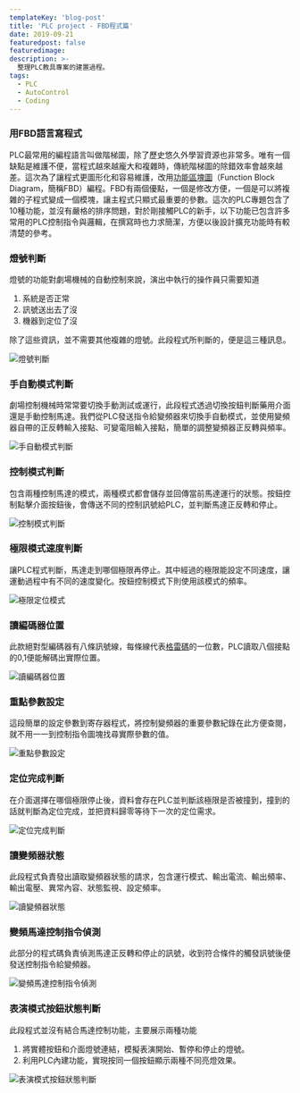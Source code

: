 ```yaml
---
templateKey: 'blog-post'
title: 'PLC project - FBD程式篇'
date: 2019-09-21
featuredpost: false
featuredimage: 
description: >-
  整理PLC教具專案的建置過程。
tags:
  - PLC
  - AutoControl
  - Coding
---
```


### 用FBD語言寫程式
PLC最常用的編程語言叫做階梯圖，除了歷史悠久外學習資源也非常多。唯有一個缺點是維護不便，當程式越來越龐大和複雜時，傳統階梯圖的除錯效率會越來越差。這次為了讓程式更圖形化和容易維護，改用[功能區塊圖](https://zh.wikipedia.org/wiki/%E5%8A%9F%E8%83%BD%E5%8D%80%E5%A1%8A%E5%9C%96)（Function Block Diagram，簡稱FBD）編程。FBD有兩個優點，一個是修改方便，一個是可以將複雜的子程式變成一個模塊，讓主程式只顯式最重要的參數。這次的PLC專題包含了10種功能，並沒有嚴格的排序問題，對於剛接觸PLC的新手，以下功能已包含許多常用的PLC控制指令與邏輯，在撰寫時也力求簡潔，方便以後設計擴充功能時有較清楚的參考。

### 燈號判斷
燈號的功能對劇場機械的自動控制來說，演出中執行的操作員只需要知道

1.  系統是否正常
2.  訊號送出去了沒
3.  機器到定位了沒

除了這些資訊，並不需要其他複雜的燈號。此段程式所判斷的，便是這三種訊息。  

![燈號判斷](https://lh3.googleusercontent.com/TZ2M6gYi60MstUXhO3sJ0L-4MVjlkOGRQD579dESfrPgX5aQoAxJLGn_fmCIKrD5aofHingX5t5zlklB7wRUKJbhi0kwIwGBnEuXOCXPnCMd6qU3sD2vMYmz6I6ebAO275Kdzj0XnEs=w741-h435-no)  

### 手自動模式判斷
劇場控制機械時常常要切換手動測試或運行，此段程式透過切換按鈕判斷藥用介面還是手動控制馬達。我們從PLC發送指令給變頻器來切換手自動模式，並使用變頻器自帶的正反轉輸入接點、可變電阻輸入接點，簡單的調整變頻器正反轉與頻率。  

![手自動模式判斷](https://lh3.googleusercontent.com/ShOG_GUB8oDHNFRTmIWnX51Hm1QjlcgmmTGrQFOo9wFygndq2iIWIQ5cyeH5rQuDXlwhrZNUH-OrkVSZliCa1xAbfBoxE4DXvgfoo7NMESZb4K9_YBVSz8xEcK2ye27jdoP87WKyFwg=w725-h468-no)  

### 控制模式判斷
包含兩種控制馬達的模式，兩種模式都會儲存並回傳當前馬達運行的狀態。按鈕控制點擊介面按鈕後，會傳送不同的控制訊號給PLC，並判斷馬達正反轉和停止。  

![控制模式判斷](https://lh3.googleusercontent.com/H0eaYoY_ADheHRsP-DhYh3I-r2bISAQmwOfxu1DpnzKTtXBhuHP69BJ8L6Ya-LA-M14eCyraW8RLIxXwVaVi1iQn5EgZO4e_BVRXM64WZph8RRCjheLw53W48sVEvvhQKw_7U7mfkS8=w648-h568-no)  

### 極限模式速度判斷
讓PLC程式判斷，馬達走到哪個極限再停止。其中經過的極限能設定不同速度，讓運動過程中有不同的速度變化。按鈕控制模式下則使用該模式的頻率。  

![極限定位模式](https://lh3.googleusercontent.com/UN2dm85WBbnGRmY-eNyj-n-OmVDlkw7pnkxroUlBRGp0GaIHj61FuCRbJ3SxKxdiTJ74AcmH4vKElz70U9K668fbwKZb5OB1mrxiD_XM501_vm-Qa2rYOIUZDLTCjerv08VZNknTjQA=w1660-h571-no)  

### 讀編碼器位置
此款絕對型編碼器有八條訊號線，每條線代表[格雷碼](https://kknews.cc/zh-tw/news/x869qo9.html)的一位數，PLC讀取八個接點的0,1便能解碼出實際位置。  

![讀編碼器位置](https://lh3.googleusercontent.com/B_yKzRFanuDUl06dvyr2Q4RyXPb3pz0i1qNKEyIxnpCV29RPd_hk2pxdDmWdltittMIXm7ziDDiiQwJUePNI3HO_yHsfDnhNSoPmBTFmk5P8m_-7yLriAvJPN8R_Q5E5SdbHOfwASJU=w370-h231-no)  

### 重點參數設定
這段簡單的設定參數到寄存器程式，將控制變頻器的重要參數紀錄在此方便查閱，就不用一一到控制指令圖塊找尋實際參數的值。  

![重點參數設定](https://lh3.googleusercontent.com/isp3YRkjrPUL5HODtXXpxF8J2Q5ghWpXTEYK9sPnW9B-ZadCBRVC7SZP0zDx1NrgSPkTUED7ubAiiMUMgfEz0HQoNSADiYi_vuICNNCGM7KHY2qVxKx7gezEaJ-E4gS5QoeJo4h0KSA=w283-h327-no)  

### 定位完成判斷
在介面選擇在哪個極限停止後，資料會存在PLC並判斷該極限是否被撞到，撞到的話就判斷為定位完成，並把資料歸零等待下一次的定位需求。  

![定位完成判斷](https://lh3.googleusercontent.com/0l6dNaDC61cvo1aR3jacSU37z8A0sONbBRv8816oi6JBNmrgaILBRcG7pI_RfIke63C8edKUJHDzrxFV4fh91CGdwvGJR2M9ri_lkPeLAxH9VHVE8WQN65O7VLpnJfW-U0R-ANXLD20=w979-h688-no)  

### 讀變頻器狀態
此段程式負責發出讀取變頻器狀態的請求，包含運行模式、輸出電流、輸出頻率、輸出電壓、異常內容、狀態監視、設定頻率。  

![讀變頻器狀態](https://lh3.googleusercontent.com/3aEuKjL4095g31yB8wo0JSNfrDX2KZFnigRsemg-NVFITzk6LZTs3JeOL56c09OJ-FJ5daFXToGYhrkYvKI77TpHbB7PWgays3uIDzTc1kLLiqPhu5VOrLD0dTs6vNPcWwXc3UDOkxE=w1571-h445-no)  

### 變頻馬達控制指令偵測
此部分的程式碼負責偵測馬達正反轉和停止的訊號，收到符合條件的觸發訊號後便發送控制指令給變頻器。 

![變頻馬達控制指令偵測](https://lh3.googleusercontent.com/lAQka5S0zbwqN658aq3JAthTeNfySF2k1FSrl829cM8L-JU1e21FJmpm2oSof0GuSD47GWsqhuWAeLwXXHBVnwW4pyUWdXpFWgjS4WcmuXqXoiwQPcDw6T5t3VP3GtGya9kozLYTW2k=w1248-h590-no)  

### 表演模式按鈕狀態判斷
此段程式並沒有結合馬達控制功能，主要展示兩種功能
1.  將實體按鈕和介面燈號連結，模擬表演開始、暫停和停止的燈號。
2.  利用PLC內建功能，實現按同一個按鈕顯示兩種不同亮燈效果。

  
  
![表演模式按鈕狀態判斷](https://lh3.googleusercontent.com/nX11ejp6e1B9aubw2HgPgUk4KjS_bU_f3-g1v884k9Vn4pa0-d41i6JArUSad1Q_0bcUiJAQwmeFoqy5cYkDtm0P1tBe5fNPFoM3zZDcOGN5G7mx2iwfhQPeVCGf2NfWZ-YwPZP0b9Y=w1444-h462-no)